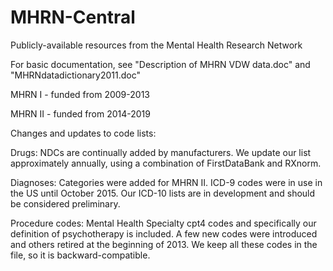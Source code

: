# MHRN-Central
Publicly-available resources from the Mental Health Research Network


For basic documentation, see "Description of MHRN VDW data.doc" and "MHRNdatadictionary2011.doc"

MHRN I - funded from 2009-2013

MHRN II - funded from 2014-2019

Changes and updates to code lists:

Drugs:  NDCs are continually added by manufacturers.  We update our list approximately annually, using a combination of FirstDataBank and RXnorm.

Diagnoses:  Categories were added for MHRN II.  ICD-9 codes were in use in the US until October 2015.  Our ICD-10 lists are in development and should be considered preliminary.

Procedure codes:  Mental Health Specialty cpt4 codes and specifically our definition of psychotherapy is included.  A few new codes were introduced and others retired at the beginning of 2013.  We keep all these codes in the file, so it is backward-compatible.

